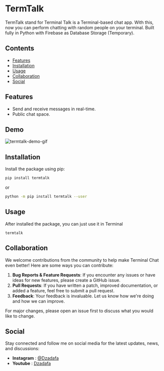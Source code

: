 
# TermTalk

TermTalk stand for Terminal Talk is a Terminal-based chat app. With this, now you can perform chatting with random people on your terminal.
Built fully in Python with Firebase as Database Storage (Temporary).

## Contents
-   [Features](#features)
-   [Installation](#installation)
-   [Usage](#usage)
-   [Collaboration](#collaboration)
-   [Social](#social)

## Features

- Send and receive messages in real-time.
- Public chat space.

## Demo
![termtalk-demo-gif](https://github.com/user-attachments/assets/3287abe7-5ec2-4d17-8ecd-1c2aa73f5db7)

## Installation

Install the package using pip:

```bash
pip install termtalk
```
or 
```bash
python -m pip install termtalk --user
```

## Usage
After installed the package, you can just use it in Terminal
```
termtalk
```

## Collaboration

We welcome contributions from the community to help make Terminal Chat even better! Here are some ways you can contribute:

1.  **Bug Reports & Feature Requests**: If you encounter any issues or have ideas for new features, please create a GitHub issue.
2.  **Pull Requests**: If you have written a patch, improved documentation, or added a feature, feel free to submit a pull request.
3.  **Feedback**: Your feedback is invaluable. Let us know how we're doing and how we can improve.
 
For major changes, please open an issue first to discuss what you would like to change.

## Social

Stay connected and follow me on social media for the latest updates, news, and discussions:

-   **Instagram** : [@Dzadafa](https://instagram.com/TerminalChatApp)
-   **Youtube** : [Dzadafa](https://www.youtube.com/@dzadafa)
